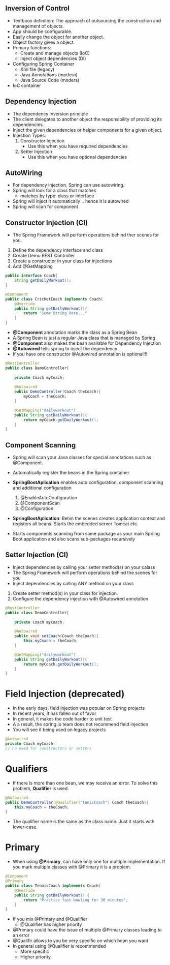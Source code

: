 ## Inversion of Control
* Textboox definition: The approach of outsourcing the construction and management of objects.
* App should be configurable.
* Easily change the object for another object.
* Object factory gives a object.
* Primary functions:
    * Create and manage objects (IoC)
    * Inject object dependencies (DI)
* Configuring Spring Container
    * Xml file (legacy)
    * Java Annotations (modern)
    * Java Source Code (moders)
* IoC container

## Dependency Injection
* The dependency inversion principle
* The client delegates to another object the responsibility of providing its dependencies.
* Inject the given dependencies or helper components for a given object.
* Injection Types:
    1. Constructor Injection
        * Use this when you have required dependencies
    1. Setter Injection
        * Use this when you have optional dependencies

## AutoWiring
* For dependency injection, Spring can use autowiring.
* Spring will look for a class that matches
    * matches by type: class or interface
* Spring will inject it automatically .. hence it is autowired
* Spring will scan for component

## Constructor Injection (CI)
* The Spring Framework will perform operations behind ther scenes for you.
1. Define the dependency interface and class
1. Create Demo REST Controller
1. Create a constructor in your class for injections
1. Add @GetMapping 
```java
public interface Coach{
    String getDailyWorkout();
}

@Component
public class CricketCoach implements Coach{
    @Override
    public String getDailyWorkout(){
        return "Some String Here..."
    }
}
```
* **@Component** annotation marks the class as a Spring Bean
* A Spring Bean is just a regular Java class that is managed by Spring
* **@Component** also makes the bean available for Dependency Injection
* **@Autowired** tells spring to inject the dependency
* If you have one constructor @Autowired annotation is optional!!!

```Java
@RestController
public class DemoController{
    
    private Coach myCoach;
    
    @Autowired
    public DemoController(Coach theCoach){
        myCoach = theCoach;
    }

    @GetMapping("dailyworkout")
    public String getDailyWorkout(){
        return myCoach.getDailyWorkout();
    }
}
```

## Component Scanning
* Spring will scan your Java classes for special annotations such as @Component.
* Automatically register the beans in the Spring container 
* **SpringBootAplication** enables auto configuration, component scanning and additional configuration
    1. @EnableAutoConfiguration 
    1. @ComponentScan
    1. @Configuration

* **SpringBootAplication**: Behin the scenes creates application context and registers all beans. Starts the embedded server Tomcat etc.
* Starts components scanning from same package as your main Spriing Boot application and also scans sub-packages recursively

## Setter Injection (CI)
* Inject dependencies by calling your setter method(s) on your calass
* The Spring Framework will perform operations behind the scenes for you
* Inject dependencies by calling ANY method on your class
1. Create setter method(s) in your class for injection.
1. Configure the dependency injection with @Autowired annotation
```Java
@RestController
public class DemoController{
    
    private Coach myCoach;

    @Autowired
    public void setCoach(Coach theCoach){
        this.myCoach = theCoach;
    }

    @GetMapping("dailyworkout")
    public String getDailyWorkout(){
        return myCoach.getDailyWorkout();
    }
}
```

# Field Injection (deprecated)
* In the early days, field injection was popular on Spring projects
* In recent years, it has fallen out of favor
* In general, it makes the code harder to unit test
* A a result, the spring.io team does not recommend field injection
* You will see it being used on legacy projects
```Java
@Autowired
private Coach myCoach;
// no need for constructors or setters
```

# Qualifiers
* If there is more than one bean, we may receive an error. To solve this problem, **Qualifier** is used.
```Java
@Autowired
public DemoController(@Qualifier("tenisCoach") Coach theCoach){
    this.myCoach = theCoach;
}
```
* The qualifier name is the same as the class name. Just it starts with lower-case.

# Primary
* When using **@Primary**, can have only one for multiple implementation. If you mark multiple classes with @Primary it is a problem.
```Java
@Component
@Primary
public class TennisCoach implements Coach{
    @Override
    public String getDailyWorkout() {
        return "Practice fast bowling for 30 minutes";
    }
}
```
* If you mix @Primary and @Qualifier
    * @Qualifier has higher priority
* @Primary could have   the issue of multiple @Primary classes leading to an error
* @Qualifir allows to you be very specific on which bean you want
* In general using @Qualifier is recommended
    * More specific
    * Higher priority